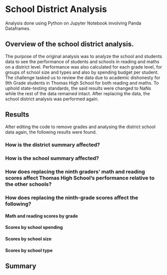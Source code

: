 # School District Analysis
Analysis done using Python on Jupyter Notebook involving Panda Dataframes.
## Overview of the school district analysis.
The purpose of the original analysis was to analyze the school and students data to see the performance of students and schools in reading and maths on a district level. Performance was also calculated for each grade level, for groups of school size and types and also by spending budget per student. The challenge tasked us to review the data due to academic dishonesty for 9th Grade students in Thomas High School for both reading and maths. To  uphold state-testing standards, the said results were changed to NaNs while the rest of the data remained intact. After replacing the data, the school district analysis was performed again.
## Results
After editing the code to remove grades and analysing the district school data again, the following results were found.
### How is the district summary affected?
### How is the school summary affected?
### How does replacing the ninth graders’ math and reading scores affect Thomas High School’s performance relative to the other schools?
### How does replacing the ninth-grade scores affect the following?
#### Math and reading scores by grade
#### Scores by school spending
#### Scores by school size
#### Scores by school type
## Summary
